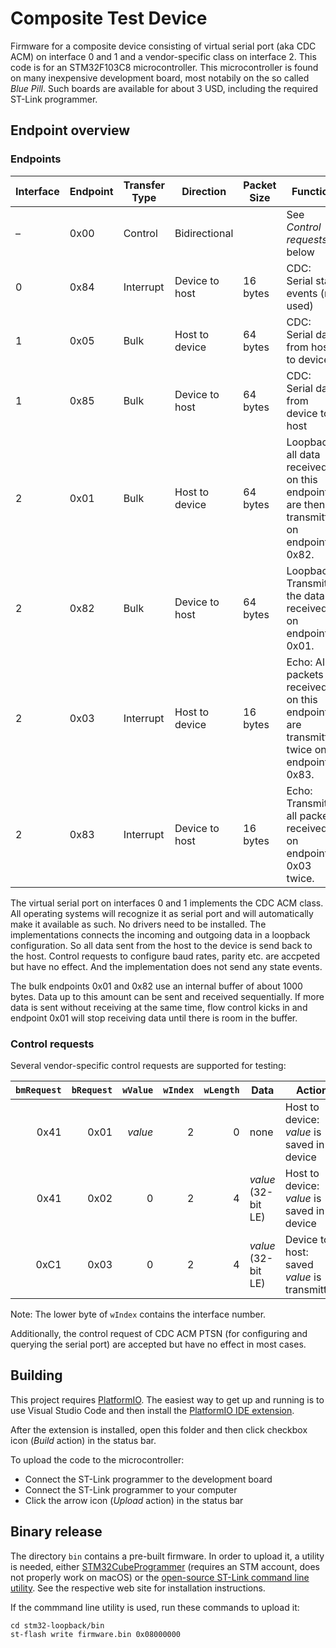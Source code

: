 # Composite Test Device

Firmware for a composite device consisting of virtual serial port (aka CDC ACM) on interface 0 and 1 and a vendor-specific class on interface 2. This code is for an STM32F103C8 microcontroller. This microcontroller is found on many inexpensive development board, most notabily on the so called *Blue Pill*. Such boards are available for about 3 USD, including the required ST-Link programmer.


## Endpoint overview

### Endpoints

| Interface | Endpoint | Transfer Type | Direction | Packet Size | Function |
| - | - | - | - | - | - |
| – | 0x00 | Control | Bidirectional |  | See *Control requests* below |
| 0 | 0x84 | Interrupt | Device to host | 16 bytes | CDC: Serial state events (not used) |
| 1 | 0x05 | Bulk | Host to device | 64 bytes | CDC: Serial data from host to device |
| 1 | 0x85 | Bulk | Device to host | 64 bytes | CDC: Serial data from device to host |
| 2 | 0x01 | Bulk | Host to device | 64 bytes | Loopback: all data received on this endpoint are then transmitted on endpoint 0x82. |
| 2 | 0x82 | Bulk | Device to host | 64 bytes |  Loopback: Transmits the data received on endpoint 0x01. |
| 2 | 0x03 | Interrupt | Host to device | 16 bytes |  Echo: All packets received on this endpoint are transmitted twice on endpoint 0x83. |
| 2 | 0x83 | Interrupt | Device to host | 16 bytes |  Echo: Transmits all packets received on endpoint 0x03 twice. |

The virtual serial port on interfaces 0 and 1 implements the CDC ACM class. All operating systems will recognize it as serial port and will automatically make it available as such. No drivers need to be installed. The implementations connects the incoming and outgoing data in a loopback configuration. So all data sent from the host to the device is send back to the host. Control requests to configure baud rates, parity etc. are accpeted but have no effect. And the implementation does not send any state events.

The bulk endpoints 0x01 and 0x82 use an internal buffer of about 1000 bytes. Data up to this amount can be sent and received sequentially. If more data is sent without receiving at the same time, flow control kicks in and endpoint 0x01 will stop receiving data until there is room in the buffer.


### Control requests

Several vendor-specific control requests are supported for testing:

| `bmRequest` | `bRequest` | `wValue` | `wIndex` | `wLength` | Data | Action |
| -:| -:| -:| -:| -:| - | - |
| 0x41 | 0x01 | *value* | 2 | 0 | none | Host to device: *value* is saved in device |
| 0x41 | 0x02 | 0 | 2 | 4 | *value* (32-bit LE) | Host to device: *value* is saved in device |
| 0xC1 | 0x03 | 0 | 2 | 4 | *value* (32-bit LE) | Device to host: saved *value* is transmitted |

Note: The lower byte of `wIndex` contains the interface number.

Additionally, the control request of CDC ACM PTSN (for configuring and querying the serial port) are accepted but have no effect in most cases.


## Building

This project requires [PlatformIO](https://platformio.org/). The easiest way to get up and running is to use Visual Studio Code and then install the [PlatformIO IDE extension](https://marketplace.visualstudio.com/items?itemName=platformio.platformio-ide).

After the extension is installed, open this folder and then click checkbox icon (*Build* action) in the status bar.

To upload the code to the microcontroller:

- Connect the ST-Link programmer to the development board
- Connect the ST-Link programmer to your computer
- Click the arrow icon (*Upload* action) in the status bar


## Binary release

The directory `bin` contains a pre-built firmware. In order to upload it, a utility is needed, either [STM32CubeProgrammer](https://www.st.com/en/development-tools/stm32cubeprog.html) (requires an STM account, does not properly work on macOS) or the [open-source ST-Link command line utility](https://github.com/stlink-org/stlink). See the respective web site for installation instructions.

If the commmand line utility is used, run these commands to upload it:

```
cd stm32-loopback/bin
st-flash write firmware.bin 0x08000000
```
